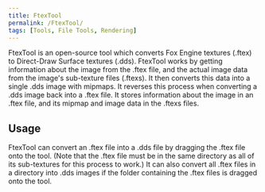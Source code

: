```yaml
---
title: FtexTool
permalink: /FtexTool/
tags: [Tools, File Tools, Rendering]
---
```


FtexTool is an open-source tool which converts Fox Engine textures
(.ftex) to Direct-Draw Surface textures (.dds). FtexTool works by
getting information about the image from the .ftex file, and the actual
image data from the image's sub-texture files (.ftexs). It then converts
this data into a single .dds image with mipmaps. It reverses this
process when converting a .dds image back into a .ftex file. It stores
information about the image in an .ftex file, and its mipmap and image
data in the .ftexs files.

## Usage

FtexTool can convert an .ftex file into a .dds file by dragging the
.ftex file onto the tool. (Note that the .ftex file must be in the same
directory as all of its sub-textures for this process to work.) It can
also convert all .ftex files in a directory into .dds images if the
folder containing the .ftex files is dragged onto the tool.